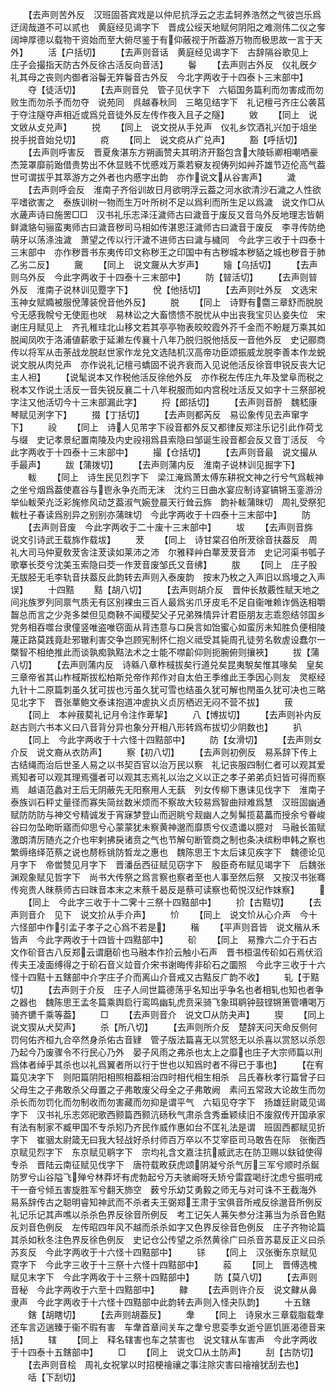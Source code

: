 <!-- { "loadSidebar": true } -->
　　【去声则苦外反　汉班固荅宾戏是以仲尼抗浮云之志孟轲养浩然之气彼岂乐爲迂阔哉道不可以贰也　黄庭经见谒字下　晋成公绥天地赋何阴阳之难测伟二仪之奓阔坤厚德以载物干资始而至大俯尽鉴于有仰蔽视于所葢游万物而极思故一言于天外】
　　活【户括切】
　　【去声则音话　黄庭经见谒字下　古辞隔谷歌见上　庄子会撮指天防古外反徐古活反向音活】
　　鬠
　　【去声则古外反　仪礼旣夕礼其母之丧则内御者浴鬠无筓鬠音古外反　今北字两收于十四泰卜三末部中】
　　夺【徒活切】
　　【去声则音兑　管子见伏字下　六韬国务篇利而勿害成而勿败生而勿杀予而勿夺　说苑同　呉越春秋同　三略见结字下　礼记檀弓齐庄公袭莒于夺注隧夺声相近或爲兑音徒外反左传作夜入且子之隧】
　　敓
　　【同上　说文敓从攴兑声】
　　捝
　　【同上　说文捝从手兑声　仪礼乡饮酒礼兴加于俎坐捝手捝音始兑切】
　　痥
　　【同上　说文痥从疒兑声】
　　豁【呼括切】
　　【去声则呼害反　晋夏矦湛东方朔画赞夫其明济开豁包含大陵轹卿相嘲哂豪杰笼罩靡前跆借贵势出不休显贱不忧慼戏万乘若竂友视俦列如艸芥雄节迈伦高气葢世可谓拔乎其萃游方之外者也内慼字出韵　亦作说文从谷害声】
　　濊
　　【去声则呼会反　淮南子齐俗训故日月欲明浮云葢之河水欲清沙石濊之人性欲平嗜欲害之　泰族训树一物而生万叶所树不足以爲利而所生足以爲濊　说文作□从水薉声诗曰施罟□□　汉书礼乐志泽汪濊师古曰濊音于废反又音乌外反地理志皆朝鲜濊貉句骊蛮夷师古曰濊音秽司马相如传湛恩汪濊师古曰濊音于废反　李寻传防绝萌牙以荡涤浊濊　萧望之传以行汗濊不进师古曰濊与檅同　今此字三收于十四泰十三末部中　亦作秽晋书东夷传印文称秽王之印国中有古秽城本秽貊之城也秽音于肺乙劣二反】
　　奯
　　【同上　说文奯从大岁声】
　　嬒【乌括切】
　　【去声则乌外反　今此字两收于十四泰十三末部中】
　　防【暜活切】
　　【去声则暜外反　淮南子说林训见蹷字下】
　　侻【他括切】
　　【去声则吐外反　文选宋玉神女赋嫷被服侻薄装侻音他外反】
　　脱
　　【同上　诗野有麕三章舒而脱脱兮无感我帨兮无使厖也吠　易林讼之大畜愦愦不脱忧从中出丧我宝贝亾妾失位　宋谢庄月赋见上　齐孔稚珪北山移文若其亭亭物表皎皎霞外芥千金而不盼屣万乘其如脱闻凤吹于洛浦値薪歌于延濑左传襄十八年乃脱归脱他括反一音他外反　史记郦商传以将军从击荼战龙脱赵世家作龙兑文选陆机汉高帝功臣颂振威龙脱李善本作龙蜕说文脱从肉兑声　亦作说礼记檀弓蟜固不说齐衰而入见说他活反徐音申锐反丧大记主人袒】
　　【说髦说本又作税他活反徐他外反　亦作税左传庄九年及堂阜而税之税本又作说土活反一音失锐反襄二十八年税服而如内宫税吐活反又如字十三祭部裞字注又他活切今十三末部漏此字】
　　捋【郎括切】
　　【去声则音酹　魏嵇康琴赋见洌字下】
　　掇【丁括切】
　　【去声则都芮反　易讼象传见去声窜字下】
　　祋
　　【同上　诗人见芾字下祋音都外反又都律反郑注乐记引此作荷戈与缀　史记孝景纪置南陵及内史祋祤爲县索隐曰邹诞生祋音都会反又音丁活反　今此字两收于十四泰十三末部中】
　　撮【仓括切】
　　【去声则音最　说文撮从手最声】
　　跋【蒲拨切】
　　【去声则蒲内反　淮南子说林训见掘字下】
　　軷
　　【同上　诗生民见烈字下　梁江淹爲萧太傅东耕祝文神之行兮气爲軷神之坐兮烟爲葢使嘉谷与鬯永争灮而无沫　沈约三日曲水宴应制诗宴镐锵玉銮游汾举仙軷荣灮泛彩旄修风动芝葢淑气婉登晨天行耸云旆　韵补軷蒲昩切　周礼受祭犯軷杜子春读爲别异之别别亦蒲昩切　今此字两收于十四泰十三末部中】
　　防
　　【去声则音废　今此字两收于二十废十三末部中】
　　坺
　　【去声则音旆　说文引诗武王载旆作载坺】
　　茇
　　【同上　诗甘棠召伯所茇徐音扶葢反　周礼大司马仲夏敎茇舎注茇读如莱沛之沛　尔雅释艸白蕐茇茇音沛　史记河渠书瓠子歌搴长茭兮沈美玉索隐曰茭一作茇音废邹氏又音绋】
　　胈
　　【同上　庄子股无胈胫无毛李轨音扶葢反此韵转去声则入泰废韵　按末乃枚之入声旧以爲墁之入声误】
　　十四黠
　　黠【胡八切】
　　【去声则胡介反　晋仲长敖覈性赋天地之间兆族罗列同禀气质无有区别裸虫三百人最爲劣爪牙皮毛不足自衞唯赖诈僞迭相嚼齧总而言之少尧多桀但见商鞅不闻稷契父子兄弟殊情异计君臣朋友志乖怨结邻国乡党务相吞噬台隶僮竖唯盗唯窃面从背违意与口戾言如饴蜜心如蛮厉未知胜负便相陵蔑正路莫践竟赴邪辙利害交争岂顾宪制怀仁抱义祗受其毙周孔徒劳名敎虗设蠢尔一槩智不相绝推此而谈孰痴孰黠法术之士能不噤齘仰则扼腕俯则攘裌】
　　拔【蒲八切】
　　【去声则蒲内反　诗緜八章柞棫拔矣行道兑矣昆夷駾矣惟其喙矣　皇矣三章帝省其山柞棫斯拔松柏斯兑帝作邦作对自太伯王季维此王季因心则友　灵枢经九针十二原篇刺虽久犹可拔也污虽久犹可雪也结虽久犹可解也閇虽久犹可决也三略见北字下　晋张蕐鲍文泰诔抱道冲虗执义贞厉栖迟无闷不营不拔】
　　菝
　　【同上　本艸菝葜礼记月令注作萆挈】
　　八【博拔切】
　　【去声则补内反　赵古则六书本义曰八音背分异也象分开相八形转爲布拔切少阴数也】
　　扒
　　【同上　今此字两收于十六怪十四黠部中】
　　防【女滑切】
　　【去声则女介反　说文裔从衣防声】
　　察【初八切】
　　【去声则初例反　易系辞下传上古结绳而治后世圣人易之以书契百官以治万民以察　礼记丧服四制仁者可以观其爱焉知者可以观其理焉彊者可以观其志焉礼以治之义以正之孝子弟弟贞妇皆可得而察焉　越语范蠡对王后无阴蔽先无阳察用人无蓺　列女传柳下惠诔见伐字下　淮南子泰族训石秤丈量径而寡失简丝数米烦而不察故大较易爲智曲辩难爲慧　汉班固幽通赋防防防与神交兮精诚发于宵寐梦登山而迥眺兮觌幽人之髣髴揽葛藟而授余兮眷峻谷曰勿坠昒昕寤而仰思兮心蒙蒙犹未察黄神邈而靡质兮仪遗谶以臆对　马融长笛赋激朗清厉随灮之介也牢剌拂戾诸贲之气也节解句断管商之制也条决缤粉申韩之察也繁缛络绎范蔡之说也剺栎铫防晳龙之惠也　魏陈思王卞太后诔见疾字下　魏德论见月字下　帝喾赞见月字下　晋潘岳西征赋见窃字下　殷臣奇布赋见竭字下　后魏张渊观象赋见哲字下　尚书大传祭之爲言察也察者至也人事至然后祭　又按汉书张骞传宛贵人昩蔡师古曰昩音本末之末蔡千曷反是蔡可读察也荀悦汉纪作妺察】
　　
　　【同上　今此字三收于十二霁十三祭十四黠部中】
　　扴【古黠切】
　　【去声则音介　见下　说文扴从手介声】
　　忦
　　【同上　说文忦从心介声　今十六怪部中作引孟子孝子之心爲不若是】
　　稭
　　【平声则音皆　说文稭从禾皆声　今此字两收于十四皆十四黠部中】
　　砎
　　【同上　易豫六二介于石古文作砎音古八反郑云谓磨砎也马融本作扴云触小石声　晋书桓温传砎如石焉伏滔传夫王凌面缚得之于砎石音义竝音介宋书谢晦传非砎石之圜照　今此字三收于十六怪十四黠十五鎋部中介字庄子介而离山介音戒又古黠反广韵不收】
　　轧【于黠切】
　　【去声则于介反　庄子人间世篇德荡乎名知出乎争名也者相轧也知也者争之器也　魏陈思王孟冬篇乘舆启行鸾鸣幽轧虎贲采骑飞象珥鹖钟鼓铿锵箫管嘈喝万骑齐镳千乘等葢】
　　□
　　【去声则音介　说文□从防夬声】
　　猰
　　【同上　说文猰从犬契声】
　　杀【所八切】
　　【去声则所介反　楚辞天问天命反侧何罚何佑齐桓九合卒然身杀佑古音肄　管子版法篇喜无以赏怒无以杀喜以赏怒以杀怨乃起今乃废骤令不行民心乃外　晏子风雨之弗杀也太上之靡也庄子大宗师篇以刑爲体者绰乎其杀也以礼爲翼者所以行于世也以知爲时者不得已于事也】
　　【在宥篇见决字下　则阳篇阴阳相照相葢相治四时相代相生相杀　吕氏春秋孝行篇曾子曰父母生之子弗敢杀父母置之子弗敢废父母全之子弗敢阙　素问五常政大论故生而勿杀长而勿罚化而勿制收而勿害藏而勿抑是谓平气　六韬见夺字下　扬雄廷尉箴见谒字下　汉书礼乐志郊祀歌西颢篇西颢沆砀秋气肃杀含秀垂颖续旧不废叙传开国承家有法有制家不臧甲国不专杀矧乃齐民作威作惠如台不匡礼法是谓　班固西都赋见折字下　崔骃太尉箴无曰我大轻战好杀纣师百万卒以不艾宰臣司马敢告在际　张衡西京赋见烈字下　东京赋见鹖字下　宗均礼含文嘉注抗威武志在防卫赐以鈇钺使得专杀　晋陆云南征赋见伐字下　唐符载畋获虎颂阴凝兮杀气厉三军兮顺时杀鋋防罗兮山谷隘飞殚兮林莽坏有虎勃起兮万夫骇阚呀夭矫兮雷霆喝纡沈虑兮振明戒干一奋兮倾五害旋胜军兮翻天斾空　薮兮乐幼艾勇毅之师无与对可诛不王截海外　易系辞传古之聪明睿知神武而不杀者夫王弼郑王肃于宝俱音所戒反徐邈音所例反礼记乐记其声噍以杀杀色界反徐音所例反　考工记矢人茀矢参分注茀当为杀音色黠反刘音色例反　左传昭四年风不越而杀杀如字又色界反徐音色例反　庄子齐物论篇其杀如秋冬注色界反徐色例反　史记仓公传望之杀然黄徐广曰杀音苏葛反正义曰杀苏亥反　今此字两收于十六怪十四黠部中】
　　铩
　　【同上　汉张衡东京赋见霓字下　今此字三收于十三祭十六怪十四黠部中】
　　蔱
　　【同上　晋傅选槐赋见末字下　今此字两收于十三祭十四黠部中】
　　防【莫八切】
　　【去声则音秘　今此字两收于六至十四黠部中】
　　齂
　　【去声则许介反　说文齂从鼻隶声　今此字两收于十六怪十四黠部中此韵转去声则入怪夬队韵】
　　十五鎋
　　鎋【胡瞎切】
　　【去声则胡葢反】
　　舝
　　【同上　诗泉水三章载脂载舝还车言迈遄臻于衞不瑕有害　车舝首章间关车之舝兮思娈季女逝兮匪饥匪渴德音来括】
　　辖
　　【同上　释名辖害也车之禁害也　说文辖从车害声　今此字两收于十四泰十五鎋部中】
　　□
　　【同上　说文□从土防声】
　　刮【古防切】
　　【去声则音桧　周礼女祝掌以时招梗禬禳之事注除灾害曰禬禬犹刮去也】
　　咶【下刮切】
